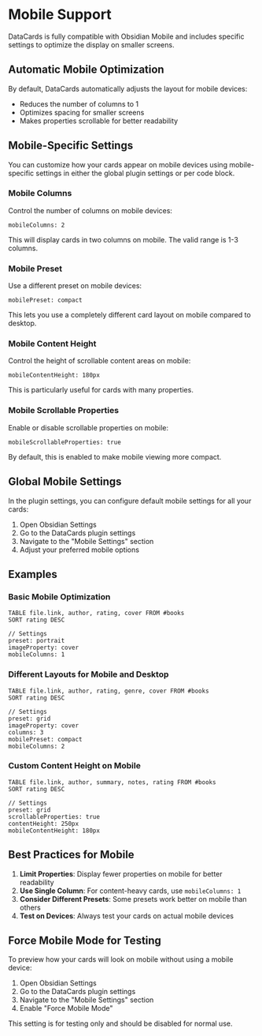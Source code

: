 # Mobile Support

DataCards is fully compatible with Obsidian Mobile and includes specific settings to optimize the display on smaller screens.

## Automatic Mobile Optimization

By default, DataCards automatically adjusts the layout for mobile devices:

- Reduces the number of columns to 1
- Optimizes spacing for smaller screens
- Makes properties scrollable for better readability

## Mobile-Specific Settings

You can customize how your cards appear on mobile devices using mobile-specific settings in either the global plugin settings or per code block.

### Mobile Columns

Control the number of columns on mobile devices:

```
mobileColumns: 2
```

This will display cards in two columns on mobile. The valid range is 1-3 columns.

### Mobile Preset

Use a different preset on mobile devices:

```
mobilePreset: compact
```

This lets you use a completely different card layout on mobile compared to desktop.

### Mobile Content Height

Control the height of scrollable content areas on mobile:

```
mobileContentHeight: 180px
```

This is particularly useful for cards with many properties.

### Mobile Scrollable Properties

Enable or disable scrollable properties on mobile:

```
mobileScrollableProperties: true
```

By default, this is enabled to make mobile viewing more compact.

## Global Mobile Settings

In the plugin settings, you can configure default mobile settings for all your cards:

1. Open Obsidian Settings
2. Go to the DataCards plugin settings
3. Navigate to the "Mobile Settings" section
4. Adjust your preferred mobile options

## Examples

### Basic Mobile Optimization

```datacards
TABLE file.link, author, rating, cover FROM #books
SORT rating DESC

// Settings
preset: portrait
imageProperty: cover
mobileColumns: 1
```

### Different Layouts for Mobile and Desktop

```datacards
TABLE file.link, author, rating, genre, cover FROM #books
SORT rating DESC

// Settings
preset: grid
imageProperty: cover
columns: 3
mobilePreset: compact
mobileColumns: 2
```

### Custom Content Height on Mobile

```datacards
TABLE file.link, author, summary, notes, rating FROM #books
SORT rating DESC

// Settings
preset: grid
scrollableProperties: true
contentHeight: 250px
mobileContentHeight: 180px
```

## Best Practices for Mobile

1. **Limit Properties**: Display fewer properties on mobile for better readability
2. **Use Single Column**: For content-heavy cards, use `mobileColumns: 1`
3. **Consider Different Presets**: Some presets work better on mobile than others
4. **Test on Devices**: Always test your cards on actual mobile devices

## Force Mobile Mode for Testing

To preview how your cards will look on mobile without using a mobile device:

1. Open Obsidian Settings
2. Go to the DataCards plugin settings
3. Navigate to the "Mobile Settings" section
4. Enable "Force Mobile Mode"

This setting is for testing only and should be disabled for normal use.